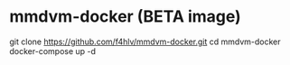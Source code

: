 # mmdvm-docker (BETA image)

git clone https://github.com/f4hlv/mmdvm-docker.git
cd mmdvm-docker
docker-compose up -d
